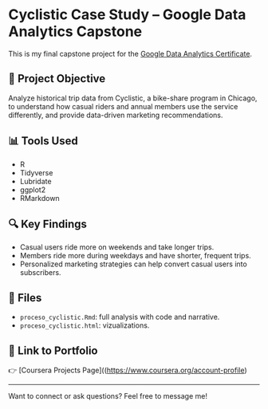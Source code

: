 # Cyclistic Case Study – Google Data Analytics Capstone

This is my final capstone project for the [Google Data Analytics Certificate](https://www.coursera.org/professional-certificates/google-data-analytics).

## 🧩 Project Objective

Analyze historical trip data from Cyclistic, a bike-share program in Chicago, to understand how casual riders and annual members use the service differently, and provide data-driven marketing recommendations.

## 📊 Tools Used
- R
- Tidyverse
- Lubridate
- ggplot2
- RMarkdown

## 🔍 Key Findings
- Casual users ride more on weekends and take longer trips.
- Members ride more during weekdays and have shorter, frequent trips.
- Personalized marketing strategies can help convert casual users into subscribers.

## 📁 Files
- `proceso_cyclistic.Rmd`: full analysis with code and narrative.
- `proceso_cyclistic.html`: vizualizations.

## 📎 Link to Portfolio
👉 [Coursera Projects Page]((https://www.coursera.org/account-profile)

---

Want to connect or ask questions? Feel free to message me!
